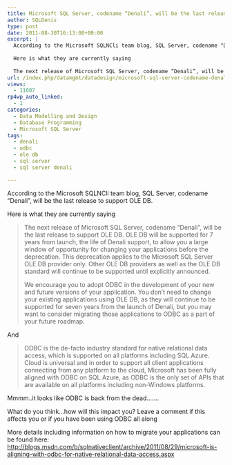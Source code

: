 ```yaml
---
title: Microsoft SQL Server, codename “Denali”, will be the last release to support OLE DB, ODBC is the new new thing
author: SQLDenis
type: post
date: 2011-08-30T16:13:00+00:00
excerpt: |
  According to the Microsoft SQLNCli team blog, SQL Server, codename "Denali", will be the last release to support OLE DB.
  
  Here is what they are currently saying
  
  The next release of Microsoft SQL Server, codename “Denali”, will be the last release t&hellip;
url: /index.php/datamgmt/datadesign/microsoft-sql-server-codename-denali/
views:
  - 11007
rp4wp_auto_linked:
  - 1
categories:
  - Data Modelling and Design
  - Database Programming
  - Microsoft SQL Server
tags:
  - denali
  - odbc
  - ole db
  - sql server
  - sql server denali

---
```

According to the Microsoft SQLNCli team blog, SQL Server, codename &#8220;Denali&#8221;, will be the last release to support OLE DB.

Here is what they are currently saying

> The next release of Microsoft SQL Server, codename “Denali”, will be the last release to support OLE DB. OLE DB will be supported for 7 years from launch, the life of Denali support, to allow you a large window of opportunity for changing your applications before the deprecation. This deprecation applies to the Microsoft SQL Server OLE DB provider only. Other OLE DB providers as well as the OLE DB standard will continue to be supported until explicitly announced.
> 
> We encourage you to adopt ODBC in the development of your new and future versions of your application. You don’t need to change your existing applications using OLE DB, as they will continue to be supported for seven years from the launch of Denali, but you may want to consider migrating those applications to ODBC as a part of your future roadmap. 

And

> ODBC is the de-facto industry standard for native relational data access, which is supported on all platforms including SQL Azure. Cloud is universal and in order to support all client applications connecting from any platform to the cloud, Microsoft has been fully aligned with ODBC on SQL Azure, as ODBC is the only set of APIs that are available on all platforms including non-Windows platforms.

Mmmm..it looks like ODBC is back from the dead&#8230;&#8230;.

What do you think&#8230;how will this impact you? Leave a comment if this affects you or if you have been using ODBC all along

More details including information on how to migrate your applications can be found here: http://blogs.msdn.com/b/sqlnativeclient/archive/2011/08/29/microsoft-is-aligning-with-odbc-for-native-relational-data-access.aspx